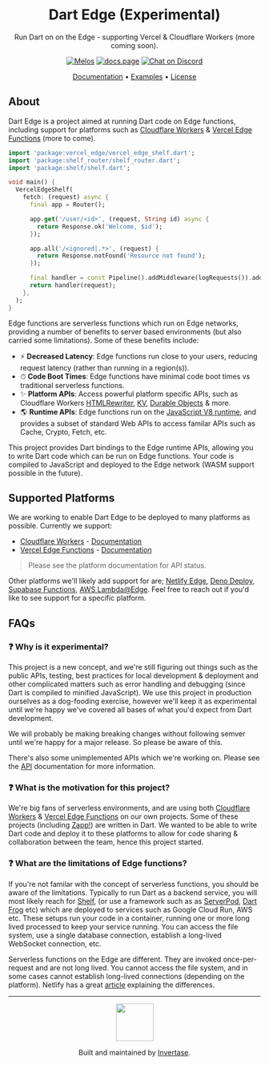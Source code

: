 <h1 align="center">Dart Edge (Experimental)</h1>
<p align="center">Run Dart on on the Edge - supporting Vercel & Cloudflare Workers (more coming soon).</p>

<p align="center">
  <a href="https://github.com/invertase/melos#readme-badge"><img src="https://img.shields.io/badge/maintained%20with-melos-f700ff.svg?style=flat-square" alt="Melos" /></a>
  <a href="https://docs.page"><img src="https://img.shields.io/badge/powered%20by-docs.page-34C4AC.svg?style=flat-square" alt="docs.page" /></a>
 <a href="https://invertase.link/discord">
   <img src="https://img.shields.io/discord/295953187817521152.svg?style=flat-square&colorA=7289da&label=Chat%20on%20Discord" alt="Chat on Discord">
 </a>
</p>

<p align="center">
  <a href="https://docs.dartedge.dev/">Documentation</a> &bull;
  <a href="https://github.com/invertase/dart_edge/tree/main/examples">Examples</a> &bull;
  <a href="https://github.com/invertase/dart_workers/LICENSE">License</a>
</p>

## About

Dart Edge is a project aimed at running Dart code on Edge functions, including support for platforms such as [Cloudflare Workers](https://workers.cloudflare.com/) & [Vercel Edge Functions](https://vercel.com/features/edge-functions) (more to come).

```dart
import 'package:vercel_edge/vercel_edge_shelf.dart';
import 'package:shelf_router/shelf_router.dart';
import 'package:shelf/shelf.dart';

void main() {
  VercelEdgeShelf(
    fetch: (request) async {
      final app = Router();

      app.get('/user/<id>', (request, String id) async {
        return Response.ok('Welcome, $id');
      });

      app.all('/<ignored|.*>', (request) {
        return Response.notFound('Resource not found');
      });

      final handler = const Pipeline().addMiddleware(logRequests()).addHandler(app);
      return handler(request);
    },
  );
}
```

Edge functions are serverless functions which run on Edge networks, providing a number of benefits to server based environments (but also carried some limitations). Some of these benefits include:

- ⚡ **Decreased Latency**: Edge functions run close to your users, reducing request latency (rather than running in a region(s)).
- ⏱ **Code Boot Times**: Edge functions have minimal code boot times vs traditional serverless functions.
- ✨ **Platform APIs**: Access powerful platform specific APIs, such as Cloudflare Workers [HTMLRewriter](https://developers.cloudflare.com/workers/runtime-apis/html-rewriter/), [KV](https://developers.cloudflare.com/workers/runtime-apis/kv/),
  [Durable Objects](https://developers.cloudflare.com/workers/runtime-apis/durable-objects/) & more.
- 🌎 **Runtime APIs**: Edge functions run on the [JavaScript V8 runtime](https://developers.google.com/apps-script/guides/v8-runtime), and provides a subset of standard Web APIs to access familar APIs such as Cache, Crypto, Fetch, etc.

This project provides Dart bindings to the Edge runtime APIs, allowing you to write Dart code which can be run on Edge functions. Your code is compiled to JavaScript and deployed to the Edge network (WASM support possible in the future).

## Supported Platforms

We are working to enable Dart Edge to be deployed to many platforms as possible. Currently we support:

- [Cloudflare Workers](https://workers.cloudflare.com/) - [Documentation](https://docs.dartedge.dev/platform/cloudflare)
- [Vercel Edge Functions](https://vercel.com/features/edge-functions) - [Documentation](https://docs.dartedge.dev/platform/vercel)

> Please see the platform documentation for API status.

Other platforms we'll likely add support for are; [Netlify Edge](https://www.netlify.com/products/edge/), [Deno Deploy](https://deno.com/deploy), [Supabase Functions](https://supabase.com/edge-functions), [AWS Lambda@Edge](https://aws.amazon.com/lambda/edge/). Feel free to reach out if you'd like to see support for a specific platform.

## FAQs

### ❓ Why is it experimental?

This project is a new concept, and we're still figuring out things such as the public APIs, testing, best practices for local development & deployment and other complicated matters such as error handling and debugging (since Dart is compiled to minified JavaScript). We use this project in production ourselves as a dog-fooding exercise, however we'll keep it as experimental until we're happy we've covered all bases of what you'd expect from Dart development.

We will probably be making breaking changes without following semver until we're happy for a major release. So please be aware of this.

There's also some unimplemented APIs which we're working on. Please see the [API](https://docs.dartedge.dev/apis) documentation for more information.

### ❓ What is the motivation for this project?

We're big fans of serverless environments, and are using both [Cloudflare Workers](https://workers.cloudflare.com/) & [Vercel Edge Functions](https://vercel.com/features/edge-functions) on our own projects. Some of these projects (including [Zapp!](https://zapp.run/)) are written in Dart. We wanted to be able to write Dart code and deploy it to these platforms to allow for code sharing & collaboration between the team, hence this project started.

### ❓ What are the limitations of Edge functions?

If you're not familar with the concept of serverless functions, you should be aware of the limitations. Typically to run Dart as a backend service, you will most likely reach for [Shelf](https://github.com/dart-lang/shelf), (or use a framework such as as [ServerPod](https://serverpod.dev/), [Dart Frog](https://dartfrog.vgv.dev/) etc) which are deployed to services such as Google Cloud Run, AWS etc. These setups run your code in a container, running one or more long lived processed to keep your service running. You can access the file system, use a single database connection, establish a long-lived WebSocket connection, etc.

Serverless functions on the Edge are different. They are invoked once-per-request and are not long lived. You cannot access the file system, and in some cases cannot establish long-lived connections (depending on the platform). Netlify
has a great [article](https://www.netlify.com/blog/edge-functions-explained/) explaining the differences.

<hr />

<p align="center">
  <a href="https://invertase.io/?utm_source=readme&utm_medium=footer&utm_campaign=edge">
    <img width="75px" src="https://static.invertase.io/assets/invertase/invertase-rounded-avatar.png">
  </a>
  <p align="center">
    Built and maintained by <a href="https://invertase.io/?utm_source=readme&utm_medium=footer&utm_campaign=edge">Invertase</a>.
  </p>
</p>
